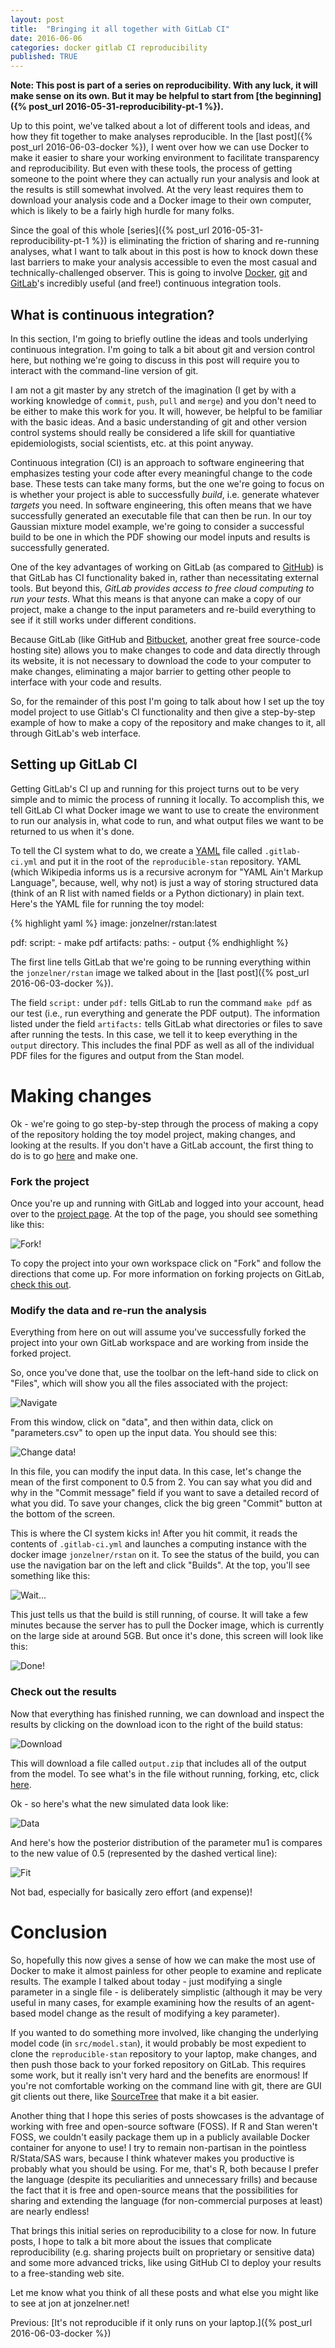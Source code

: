 ```yaml
---
layout: post
title:  "Bringing it all together with GitLab CI"
date: 2016-06-06
categories: docker gitlab CI reproducibility
published: TRUE
---
```

**Note: This post is part of a series on reproducibility. With any luck, it will make sense on its own. But it may be helpful to start from [the beginning]({% post_url 2016-05-31-reproducibility-pt-1 %}).**

Up to this point, we've talked about a lot of different tools and ideas, and how they fit together to make analyses reproducible. In the [last post]({% post_url 2016-06-03-docker %}), I went over how we can use Docker to make it easier to share your working environment to facilitate transparency and reproducibility. But even with these tools, the process of getting someone to the point where they can actually run your analysis and look at the results is still somewhat involved. At the very least requires them to download your analysis code and a Docker image to their own computer, which is likely to be a fairly high hurdle for many folks.

Since the goal of this whole [series]({% post_url 2016-05-31-reproducibility-pt-1 %}) is eliminating the friction of sharing and re-running analyses, what I want to talk about in this post is how to knock down these last barriers to make your analysis accessible to even the most casual and technically-challenged observer. This is going to involve [Docker](http://www.docker.com), [git](http://git-scm.org) and [GitLab](http://www.gitlab.com)'s incredibly useful (and free!) continuous integration tools.

## What is continuous integration?

In this section, I'm going to briefly outline the ideas and tools underlying continuous integration. I'm going to talk a bit about git and version control here, but nothing we're going to discuss in this post will require you to interact with the command-line version of git.

I am not a git master by any stretch of the imagination (I get by with a working knowledge of `commit`, `push`, `pull` and `merge`) and you don't need to be either to make this work for you. It will, however, be helpful to be familiar with the basic ideas. And a basic understanding of git and other version control systems should really be considered a life skill for quantiative epidemiologists, social scientists, etc. at this point anyway.

Continuous integration (CI) is an approach to software engineering that emphasizes testing your code after every meaningful change to the code base. These tests can take many forms, but the one we're going to focus on is whether your project is able to successfully *build*, i.e. generate whatever *targets* you need. In software engineering, this often means that we have successfully generated an executable file that can then be run. In our toy Gaussian mixture model example, we're going to consider a successful build to be one in which the PDF showing our model inputs and results is successfully generated.

One of the key advantages of working on GitLab (as compared to [GitHub](http://www.github.com)) is that GitLab has CI functionality baked in, rather than necessitating external tools. But beyond this, *GitLab provides access to free cloud computing to run your tests*. What this means is that anyone can make a copy of our project, make a change to the input parameters and re-build everything to see if it still works under different conditions.

Because GitLab (like GitHub and [Bitbucket](http://www.bitbucket.com), another great free source-code hosting site) allows you to make changes to code and data directly through its website, it is not necessary to download the code to your computer to make changes, eliminating a major barrier to getting other people to interface with your code and results.

So, for the remainder of this post I'm going to talk about how I set up the toy model project to use Gitlab's CI functionality and then give a step-by-step example of how to make a copy of the repository and make changes to it, all through GitLab's web interface.

## Setting up GitLab CI
Getting GitLab's CI up and running for this project turns out to be very simple and to mimic the process of running it locally. To accomplish this, we tell GitLab CI what Docker image we want to use to create the environment to run our analysis in, what code to run, and what output files we want to be returned to us when it's done.

To tell the CI system what to do, we create a [YAML](https://en.wikipedia.org/wiki/YAML) file called `.gitlab-ci.yml` and put it in the root of the `reproducible-stan` repository. YAML (which Wikipedia informs us is a recursive acronym for "YAML Ain't Markup Language", because, well, why not) is just a way of storing structured data (think of an R list with named fields or a Python dictionary) in plain text. Here's the YAML file for running the toy model:


{% highlight yaml %}
image: jonzelner/rstan:latest

pdf:
  script:
    - make pdf
  artifacts:
    paths:
      - output
{% endhighlight %}

The first line tells GitLab that we're going to be running everything within the `jonzelner/rstan` image we talked about in the [last post]({% post_url 2016-06-03-docker %}).

The field `script:` under `pdf:` tells GitLab to run the command `make pdf` as our test (i.e., run everything and generate the PDF output). The information listed under the field `artifacts:` tells GitLab what directories or files to save after running the tests. In this case, we tell it to keep everything in the `output` directory. This includes the final PDF as well as all of the individual PDF files for the figures and output from the Stan model.

# Making changes
Ok - we're going to go step-by-step through the process of making a copy of the repository holding the toy model project, making changes, and looking at the results. If you don't have a GitLab account, the first thing to do is to go [here](http://www.gitlab.com) and make one.

### **Fork the project**

Once you're up and running with GitLab and logged into your account, head over to the [project page](https://www.gitlab.com/jzelner/reproducible-stan). At the top of the page, you should see something like this: 

![Fork!](/../images/2016-06-06-gitlab-ci/fork.png)

To copy the project into your own workspace click on "Fork" and follow the directions that come up. For more information on forking projects on GitLab, [check this out](http://docs.gitlab.com/ee/gitlab-basics/fork-project.html).

### **Modify the data and re-run the analysis**

Everything from here on out will assume you've successfully forked the project into your own GitLab workspace and are working from inside the forked project.

So, once you've done that, use the toolbar on the left-hand side to click on "Files", which will show you all the files associated with the project:

![Navigate](/../images/2016-06-06-gitlab-ci/file_list.png)

From this window, click on "data", and then within data, click on "parameters.csv" to open up the input data. You should see this:

![Change data!](/../images/2016-06-06-gitlab-ci/change_data.png)

In this file, you can modify the input data. In this case, let's change the mean of the first component to 0.5 from 2. You can say what you did and why in the "Commit message" field if you want to save a detailed record of what you did. To save your changes, click the big green "Commit" button at the bottom of the screen.

This is where the CI system kicks in! After you hit commit, it reads the contents of `.gitlab-ci.yml` and launches a computing instance with the docker image `jonzelner/rstan` on it. To see the status of the build, you can use the navigation bar on the left and click "Builds". At the top, you'll see something like this:

![Wait...](/../images/2016-06-06-gitlab-ci/running_build.png)

This just tells us that the build is still running, of course. It will take a few minutes because the server has to pull the Docker image, which is currently on the large side at around 5GB. But once it's done, this screen will look like this:

![Done!](/../images/2016-06-06-gitlab-ci/successful_build.png)

### **Check out the results**

Now that everything has finished running, we can download and inspect the results by clicking on the download icon to the right of the build status:

![Download](/../images/2016-06-06-gitlab-ci/download.png)

This will download a file called `output.zip` that includes all of the output from the model. To see what's in the file without running, forking, etc, click [here](https://gitlab.com/jzelner/reproducible-stan/builds/1651559/artifacts/download).

Ok - so here's what the new simulated data look like:

![Data](/../images/2016-06-06-gitlab-ci/d_density.png)

And here's how the posterior distribution of the parameter mu1 is compares to the new value of 0.5 (represented by the dashed vertical line):

![Fit](/../images/2016-06-06-gitlab-ci/p_mu.png)

Not bad, especially for basically zero effort (and expense)!

# Conclusion

So, hopefully this now gives a sense of how we can make the most use of Docker to make it almost painless for other people to examine and replicate results. The example I talked about today - just modifying a single parameter in a single file - is deliberately simplistic (although it may be very useful in many cases, for example examining how the results of an agent-based model change as the result of modifying a key parameter).

If you wanted to do something more involved, like changing the underlying model code (in `src/model.stan`), it would probably be most expedient to clone the `reproducible-stan` repository to your laptop, make changes, and then push those back to your forked repository on GitLab. This requires some work, but it really isn't very hard and the benefits are enormous! If you're not comfortable working on the command line with git, there are GUI git clients out there, like [SourceTree](https://www.sourcetreeapp.com/) that make it a bit easier. 

Another thing that I hope this series of posts showcases is the advantage of working with free and open-source software (FOSS). If R and Stan weren't FOSS, we couldn't easily package them up in a publicly available Docker container for anyone to use! I try to remain non-partisan in the pointless R/Stata/SAS wars, because I think whatever makes you productive is probably what you should be using. For me, that's R, both because I prefer the language (despite its peculiarities and unnecessary frills) and because the fact that it is free and open-source means that the possibilities for sharing and extending the language (for non-commercial purposes at least) are nearly endless!

That brings this initial series on reproducibility to a close for now. In future posts, I hope to talk a bit more about the issues that complicate reproducibility (e.g. sharing projects built on proprietary or sensitive data) and some more advanced tricks, like using GitHub CI to deploy your results to a free-standing web site.

Let me know what you think of all these posts and what else you might like to see at jon at jonzelner.net!



Previous: [It's not reproducible if it only runs on your laptop.]({% post_url 2016-06-03-docker %})
